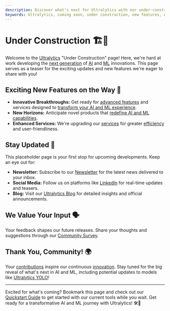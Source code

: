 ```yaml
---
description: Discover what's next for Ultralytics with our under-construction page, previewing new, groundbreaking AI and ML features coming soon.
keywords: Ultralytics, coming soon, under construction, new features, AI updates, ML advancements, YOLO, technology preview
---
```


# Under Construction 🏗️🌟

Welcome to the [Ultralytics](https://www.ultralytics.com/) "Under Construction" page! Here, we're hard at work developing the [next generation](https://www.ultralytics.com/glossary/foundation-model) of [AI](https://www.ultralytics.com/glossary/artificial-intelligence-ai) and [ML](https://www.ultralytics.com/glossary/machine-learning-ml) innovations. This page serves as a teaser for the exciting updates and new features we're eager to share with you!

## Exciting New Features on the Way 🎉

- **Innovative Breakthroughs:** Get ready for [advanced features](https://docs.ultralytics.com/) and services designed to [transform your AI and ML experience](https://www.ultralytics.com/solutions).
- **New Horizons:** Anticipate novel products that [redefine AI and ML capabilities](https://docs.ultralytics.com/tasks/).
- **Enhanced Services:** We're upgrading our [services](https://www.ultralytics.com/hub) for greater [efficiency](https://docs.ultralytics.com/modes/benchmark/) and user-friendliness.

## Stay Updated 🚧

This placeholder page is your first stop for upcoming developments. Keep an eye out for:

- **Newsletter:** Subscribe to our [Newsletter](https://www.ultralytics.com/#newsletter) for the latest news delivered to your inbox.
- **Social Media:** Follow us on platforms like [LinkedIn](https://www.linkedin.com/company/ultralytics) for real-time updates and teasers.
- **Blog:** Visit our [Ultralytics Blog](https://www.ultralytics.com/blog) for detailed insights and official announcements.

## We Value Your Input 🗣️

Your feedback shapes our future releases. Share your thoughts and suggestions through our [Community Survey](https://www.ultralytics.com/survey).

## Thank You, Community! 🌍

Your [contributions](https://docs.ultralytics.com/help/contributing/) inspire our continuous [innovation](https://github.com/ultralytics/ultralytics). Stay tuned for the big reveal of what's next in AI and ML, including potential updates to models like [Ultralytics YOLO](https://www.ultralytics.com/blog/ultralytics-yolo11-has-arrived-redefine-whats-possible-in-ai)!

---

Excited for what's coming? Bookmark this page and check out our [Quickstart Guide](https://docs.ultralytics.com/quickstart/) to get started with our current tools while you wait. Get ready for a transformative AI and ML journey with Ultralytics! 🛠️🤖
